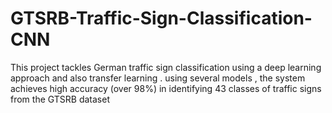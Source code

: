 # GTSRB-Traffic-Sign-Classification-CNN
This project tackles German traffic sign classification using a deep learning approach and also transfer learning  . using several models , the system achieves high accuracy (over 98%) in identifying 43 classes of traffic signs from the GTSRB dataset
